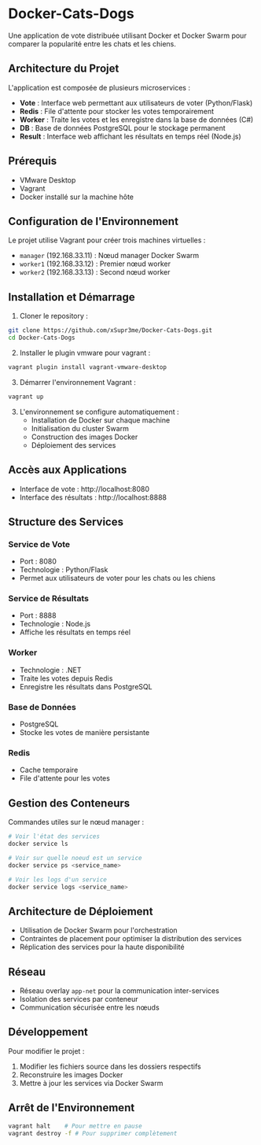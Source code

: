 # Docker-Cats-Dogs

Une application de vote distribuée utilisant Docker et Docker Swarm pour comparer la popularité entre les chats et les chiens.

## Architecture du Projet

L'application est composée de plusieurs microservices :
- **Vote** : Interface web permettant aux utilisateurs de voter (Python/Flask)
- **Redis** : File d'attente pour stocker les votes temporairement
- **Worker** : Traite les votes et les enregistre dans la base de données (C#)
- **DB** : Base de données PostgreSQL pour le stockage permanent
- **Result** : Interface web affichant les résultats en temps réel (Node.js)

## Prérequis

- VMware Desktop
- Vagrant
- Docker installé sur la machine hôte

## Configuration de l'Environnement

Le projet utilise Vagrant pour créer trois machines virtuelles :
- `manager` (192.168.33.11) : Nœud manager Docker Swarm
- `worker1` (192.168.33.12) : Premier nœud worker
- `worker2` (192.168.33.13) : Second nœud worker

## Installation et Démarrage

1. Cloner le repository :
```bash
git clone https://github.com/xSupr3me/Docker-Cats-Dogs.git
cd Docker-Cats-Dogs
```

2. Installer le plugin vmware pour vagrant :
```bash
vagrant plugin install vagrant-vmware-desktop
```

3. Démarrer l'environnement Vagrant :
```bash
vagrant up
```

3. L'environnement se configure automatiquement :
   - Installation de Docker sur chaque machine
   - Initialisation du cluster Swarm
   - Construction des images Docker
   - Déploiement des services

## Accès aux Applications

- Interface de vote : http://localhost:8080
- Interface des résultats : http://localhost:8888

## Structure des Services

### Service de Vote
- Port : 8080
- Technologie : Python/Flask
- Permet aux utilisateurs de voter pour les chats ou les chiens

### Service de Résultats
- Port : 8888
- Technologie : Node.js
- Affiche les résultats en temps réel

### Worker
- Technologie : .NET
- Traite les votes depuis Redis
- Enregistre les résultats dans PostgreSQL

### Base de Données
- PostgreSQL
- Stocke les votes de manière persistante

### Redis
- Cache temporaire
- File d'attente pour les votes

## Gestion des Conteneurs

Commandes utiles sur le nœud manager :

```bash
# Voir l'état des services
docker service ls

# Voir sur quelle noeud est un service
docker service ps <service_name>

# Voir les logs d'un service
docker service logs <service_name>

```

## Architecture de Déploiement

- Utilisation de Docker Swarm pour l'orchestration
- Contraintes de placement pour optimiser la distribution des services
- Réplication des services pour la haute disponibilité

## Réseau

- Réseau overlay `app-net` pour la communication inter-services
- Isolation des services par conteneur
- Communication sécurisée entre les nœuds

## Développement

Pour modifier le projet :
1. Modifier les fichiers source dans les dossiers respectifs
2. Reconstruire les images Docker
3. Mettre à jour les services via Docker Swarm

## Arrêt de l'Environnement

```bash
vagrant halt    # Pour mettre en pause
vagrant destroy -f # Pour supprimer complètement
```
